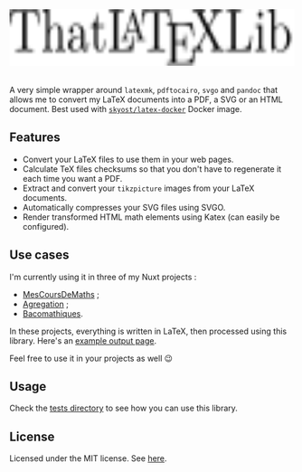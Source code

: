 <div align="center">
<img src="https://raw.githubusercontent.com/Skyost/ThatLatexLib/refs/heads/master/logo.svg" height="100" title="That LaTeX lib" alt="That LaTeX lib"/>
</div>

<br>

A very simple wrapper around `latexmk`, `pdftocairo`, `svgo` and `pandoc` that allows me
to convert my LaTeX documents into a PDF, a SVG or an HTML document.
Best used with [`skyost/latex-docker`](https://github.com/Skyost/LaTeXDocker) Docker image.

## Features

* Convert your LaTeX files to use them in your web pages.
* Calculate TeX files checksums so that you don't have to regenerate it each time
  you want a PDF.
* Extract and convert your `tikzpicture` images from your LaTeX documents.
* Automatically compresses your SVG files using SVGO.
* Render transformed HTML math elements using Katex (can easily be configured).

## Use cases

I'm currently using it in three of my Nuxt projects :

* [MesCoursDeMaths](https://github.com/Skyost/MesCoursDeMaths) ;
* [Agregation](https://github.com/Skyost/Agregation) ;
* [Bacomathiques](https://github.com/Skyost/Bacomathiques).

In these projects, everything is written in LaTeX, then processed using this library.
Here's an [example output page](https://agreg.skyost.eu/developpements/caracterisation-reelle-de-gamma/).

Feel free to use it in your projects as well :wink:

## Usage

Check the [tests directory](https://github.com/Skyost/ThatLatexLib/blob/master/tests/) to see how you can use this library.

## License

Licensed under the MIT license. See [here](https://github.com/Skyost/ThatLatexLib/blob/master/LICENSE).
